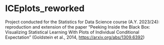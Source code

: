 # ICEplots_reworked
Project conducted for the Statistics for Data Science course (A.Y. 2023/24): reproduction and extension of the paper “Peeking Inside the Black Box: Visualizing Statistical Learning With Plots of Individual Conditional Expectation” (Goldstein et al., 2014, https://arxiv.org/abs/1309.6392)
